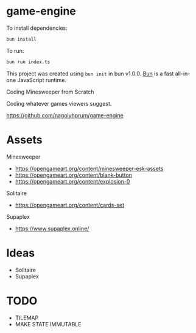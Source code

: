 # game-engine

To install dependencies:

```bash
bun install
```

To run:

```bash
bun run index.ts
```

This project was created using `bun init` in bun v1.0.0. [Bun](https://bun.sh) is a fast all-in-one JavaScript runtime.

Coding Minesweeper from Scratch

Coding whatever games viewers suggest.

https://github.com/nagolyhprum/game-engine

# Assets

Minesweeper

- https://opengameart.org/content/minesweeper-esk-assets
- https://opengameart.org/content/blank-button
- https://opengameart.org/content/explosion-0

Solitaire

- https://opengameart.org/content/cards-set

Supaplex

- https://www.supaplex.online/

# Ideas

- Solitaire
- Supaplex

# TODO

- TILEMAP
- MAKE STATE IMMUTABLE
